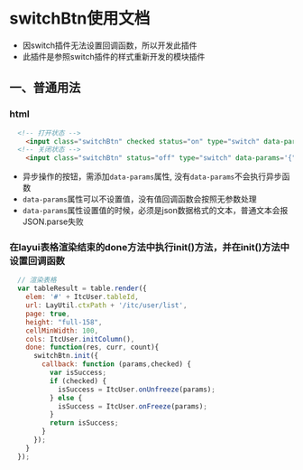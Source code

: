 # switchBtn使用文档

- 因switch插件无法设置回调函数，所以开发此插件
- 此插件是参照switch插件的样式重新开发的模块插件

## 一、普通用法

### html
``` html
  <!-- 打开状态 -->
    <input class="switchBtn" checked status="on" type="switch" data-params='{"id":"{{d.id}}","phone":"{{d.phone}}"}' on-text="冻结" off-text="解冻" />
  <!-- 关闭状态 -->
    <input class="switchBtn" status="off" type="switch" data-params='{"id":"{{d.id}}","phone":"{{d.phone}}"}' on-text="冻结" off-text="解冻" />
```

- 异步操作的按钮，需添加```data-params```属性, 没有```data-params```不会执行异步函数
- ```data-params```属性可以不设置值，没有值回调函数会按照无参数处理
- ```data-params```属性设置值的时候，必须是json数据格式的文本，普通文本会报JSON.parse失败

### 在layui表格渲染结束的done方法中执行init()方法，并在init()方法中设置回调函数
``` javascript
  // 渲染表格
  var tableResult = table.render({
    elem: '#' + ItcUser.tableId,
    url: LayUtil.ctxPath + '/itc/user/list',
    page: true,
    height: "full-158",
    cellMinWidth: 100,
    cols: ItcUser.initColumn(),
    done: function(res, curr, count){
      switchBtn.init({
        callback: function (params,checked) {
          var isSuccess;
          if (checked) {
            isSuccess = ItcUser.onUnfreeze(params);
          } else {
            isSuccess = ItcUser.onFreeze(params);
          }
          return isSuccess;
        }
      });
    }
  });
```

